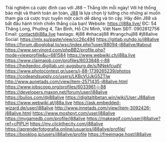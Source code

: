Trải nghiệm cá cược đỉnh cao với J88 – Thắng lớn mỗi ngày!
Với hệ thống bảo mật và thanh toán an toàn, [J88](https://j88a.live/) là lựa chọn lý tưởng cho những ai muốn tham gia cá cược trực tuyến một cách dễ dàng và tin cậy. Hãy đến J88 và bắt đầu hành trình chiến thắng của bạn!
Website: https://j88a.live/ 
ĐC:        54 Thăng Long, Phường 4, Tân Bình, Hồ Chí Minh, Việt Nam
SĐT:      0902812756
Email:    contact@j88a.live
hastags: #j88 #nhacaij88 #trangchuj88 #j88alive
Social:
https://mlx.su/paste/view/cc26c494
https://gitlab.vuhdo.io/j88alive
https://forum.dboglobal.to/wsc/index.php?user/88094-j88alive/#about
https://www.servinord.com/phpBB2/profile.php?mode=viewprofile&u=681584
https://www.webwiki.ch/j88a.live
https://www.claimajob.com/profiles/6033848-j-88
https://hedgedoc.digillab.uni-augsburg.de/s/NNekfcudV
https://www.photocontest.gr/users/j-88-1739265239/photos
https://codeandsupply.co/users/LKBcVUJkG5ZTlw
http://www.aunetads.com/view/item-2571435-j88alive.html
https://www.jobscoop.org/profiles/6033961-j-88
https://developers.maxon.net/forum/user/j88alive
https://bulios.com/@j88alive
https://digitaltibetan.win/wiki/User:J88alive
https://www.webwiki.at/j88a.live
https://ask.embedded-wizard.de/user/j88alive
http://www.innetads.com/view/item-3092426-j88alive.html
https://www.moshpyt.com/user/j88alive
https://mygamedb.com/profile/j88alive
https://makeagif.com/user/j88alive?ref=cPlPLH
https://my.clickthecity.com/j88alive
https://aprenderfotografia.online/usuarios/j88alive/profile/
https://booklog.jp/users/j88alive/profile
https://freeimage.host/j88alive